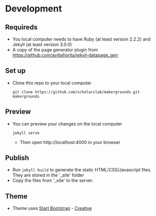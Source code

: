 # Development

## Requireds
- You local computer needs to have Ruby (at least version 2.2.2) and Jekyll (at
  least version 3.0.0)
- A copy of the page generator plugin from https://github.com/avillafiorita/jekyll-datapage_gen

## Set up
- Clone this repo to your local computer
  ```
  git clone https://github.com/scholarslab/makergrounds.git makergrounds
  ```

## Preview
- You can preview your changes on the local computer
  ```
  jekyll serve
  ```
  - Then open http://localhost:4000 in your browser

## Publish
- Run `jekyll build` to generate the static HTML/CSS/Javascript files. They are
  stored in the '_site' folder
- Copy the files from '_site' to the server.

## Theme
- Theme uses [Start Bootstrap](http://startbootstrap.com/) - [Creative](http://startbootstrap.com/template-overviews/creative/)

